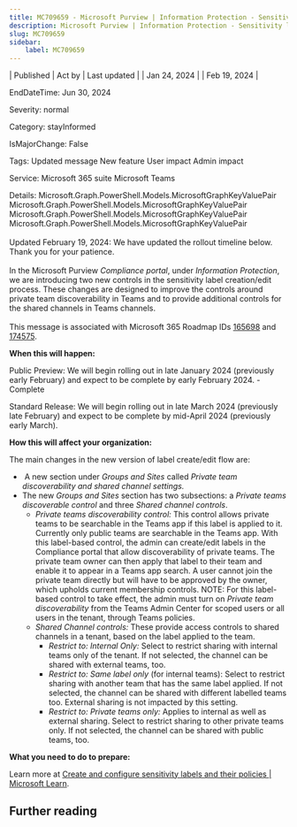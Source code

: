 ```yaml
---
title: MC709659 - Microsoft Purview | Information Protection - Sensitivity labels to discover private teams and protect shared channels
description: Microsoft Purview | Information Protection - Sensitivity labels to discover private teams and protect shared channels
slug: MC709659
sidebar:
    label: MC709659
---
```



| Published | Act by | Last updated |
| Jan 24, 2024 |  | Feb 19, 2024 |

EndDateTime: Jun 30, 2024

Severity: normal

Category: stayInformed

IsMajorChange: False

Tags: Updated message New feature User impact Admin impact

Service: Microsoft 365 suite Microsoft Teams

Details: Microsoft.Graph.PowerShell.Models.MicrosoftGraphKeyValuePair Microsoft.Graph.PowerShell.Models.MicrosoftGraphKeyValuePair Microsoft.Graph.PowerShell.Models.MicrosoftGraphKeyValuePair Microsoft.Graph.PowerShell.Models.MicrosoftGraphKeyValuePair

<p style="font-size: larger;"><span style="font-size: 14px;">Updated February 19, 2024: We have updated the rollout timeline below. Thank you for your patience.</span></p><p style="font-size: larger;"><span style="font-size: 14px;">In the Microsoft Purview <i>Compliance portal</i>, under <i>Information Protection</i>, we are introducing two new controls in the sensitivity label creation/edit process. These changes are designed to improve the controls around private team discoverability in Teams and to provide additional controls for the shared channels in Teams channels.</span><br></p>
<p>This message is associated with Microsoft 365 Roadmap IDs <a href="https://www.microsoft.com/microsoft-365/roadmap?filters=&amp;searchterms=165698" target="_blank">165698</a>&nbsp;and <a href="https://www.microsoft.com/microsoft-365/roadmap?filters=&amp;searchterms=174575" target="_blank">174575</a>.</p>
<p><b>When this will happen:</b></p>

<p>Public Preview: We will begin rolling out in late January 2024 (previously early February) and expect to be complete by early February 2024. - Complete</p><p>Standard Release: We will begin rolling out in late March 2024 (previously late February) and expect to be complete by mid-April 2024 (previously early March).
</p><p><b>How this will affect your organization:</b><br></p>

<p>The main changes in the new version of label create/edit flow are:
</p><ul><li>&nbsp;A new section under <i>Groups and Sites</i> called <i>Private team discoverability and shared channel settings.</i></li><li>The new <i>Groups and Sites</i> section has two subsections: a <i>Private teams discoverable control </i>and three <i>Shared channel controls</i>.<ul><li><i>Private teams discoverability control:</i> This control allows private teams to be searchable in the Teams app if this label is applied to it. Currently only public teams are searchable in the Teams app. With this label-based control, the admin can create/edit labels in the Compliance portal that allow discoverability of private teams. The private team owner can then apply that label to their team and enable it to appear in a Teams app search. A user cannot join the private team directly but will have to be approved by the owner, which upholds current membership controls. NOTE: For this label-based control to take effect, the admin must turn on<i> Private team discoverability</i> from the Teams Admin Center for scoped users or all users in the tenant, through Teams policies.</li><li><i>Shared Channel controls:</i> These provide access controls to shared channels in a tenant, based on the label applied to the team.&nbsp;<ul><li><i>Restrict to: Internal Only: </i>Select&nbsp;to restrict sharing with internal teams only of the tenant. If not selected, the channel can be shared with external teams, too.&nbsp;</li><li><i>Restrict to: Same label only</i> (for internal teams): Select to restrict sharing with another team that has the same label applied. If not selected, the channel can be shared with different labelled teams too. External sharing is not impacted by this setting. </li><li><i>Restrict to: Private teams only: </i>Applies to internal as well as external sharing. Select to restrict sharing to other private teams only. If not selected, the channel can be shared with public teams, too.&nbsp;</li></ul></li></ul></li></ul><p><b>What you need to do to prepare:</b></p>
<p>Learn more at <a href="https://learn.microsoft.com/purview/create-sensitivity-labels?view=o365-worldwide" target="_blank">Create and configure sensitivity labels and their policies | Microsoft Learn</a>.&nbsp;</p>

## Further reading
